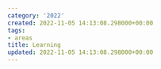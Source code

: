 ```yaml
---
category: '2022'
created: 2022-11-05 14:13:08.298000+00:00
tags:
- areas
title: Learning
updated: 2022-11-05 14:13:08.298000+00:00
---
```

   
